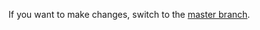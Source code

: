 If you want to make changes, switch to the [master branch](http://www.github.com/hacsoc/resumes/tree/master).
